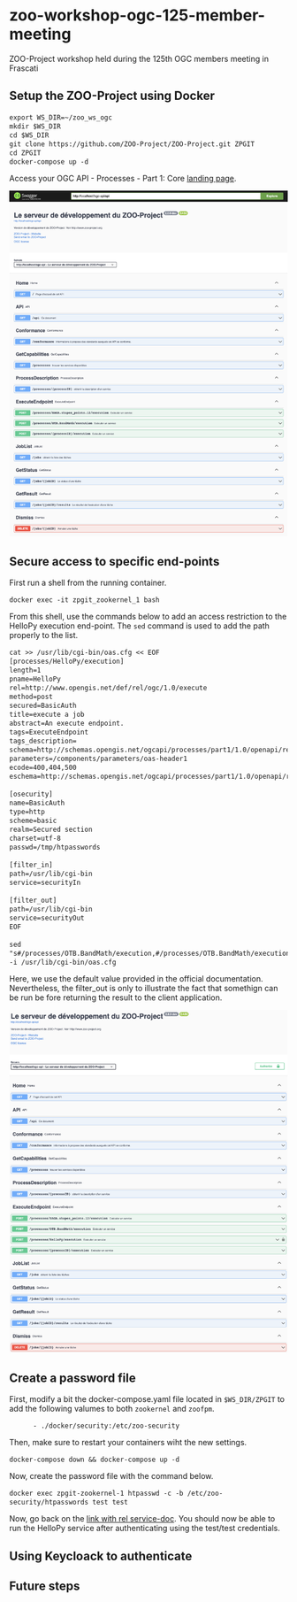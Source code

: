 # zoo-workshop-ogc-125-member-meeting
ZOO-Project workshop held during the 125th OGC members meeting in Frascati

## Setup the ZOO-Project using Docker

````
export WS_DIR=~/zoo_ws_ogc
mkdir $WS_DIR
cd $WS_DIR
git clone https://github.com/ZOO-Project/ZOO-Project.git ZPGIT
cd ZPGIT
docker-compose up -d
````
Access your OGC API - Processes - Part 1: Core [landing page](http://localhost/ogc-api/).

![Image: OpenAPI with default end-points](zoo_ws_ogc_init.png "OpenAPI with default end-points")

## Secure access to specific end-points

First run a shell from the running container.

````
docker exec -it zpgit_zookernel_1 bash
````

From this shell, use the commands below to add an access restriction to the HelloPy execution end-point. The `sed` command is used to add the path properly to the list.

````
cat >> /usr/lib/cgi-bin/oas.cfg << EOF
[processes/HelloPy/execution]
length=1
pname=HelloPy
rel=http://www.opengis.net/def/rel/ogc/1.0/execute
method=post
secured=BasicAuth
title=execute a job
abstract=An execute endpoint.
tags=ExecuteEndpoint
tags_description=
schema=http://schemas.opengis.net/ogcapi/processes/part1/1.0/openapi/responses/ExecuteSync.yaml
parameters=/components/parameters/oas-header1
ecode=400,404,500
eschema=http://schemas.opengis.net/ogcapi/processes/part1/1.0/openapi/responses/ExecuteAsync.yaml

[osecurity]
name=BasicAuth
type=http
scheme=basic
realm=Secured section
charset=utf-8
passwd=/tmp/htpasswords

[filter_in]
path=/usr/lib/cgi-bin
service=securityIn

[filter_out]
path=/usr/lib/cgi-bin
service=securityOut
EOF

sed "s#/processes/OTB.BandMath/execution,#/processes/OTB.BandMath/execution,/processes/HelloPy/execution,#g" -i /usr/lib/cgi-bin/oas.cfg
````

Here, we use the default value provided in the official documentation. Nevertheless, the filter_out is only to illustrate the fact that somethign can be run be fore returning the result to the client application.

![Image: OpenAPI with a secured end-point](zoo_ws_ogc_hellopy_secured.png "OpenAPI with a secured end-point")

## Create a password file

First, modify a bit the docker-compose.yaml file located in `$WS_DIR/ZPGIT` to add the following valumes to both `zookernel` and `zoofpm`.

````
      - ./docker/security:/etc/zoo-security
````

Then, make sure to restart your containers wiht the new settings.

````
docker-compose down && docker-compose up -d
````

Now, create the password file with the command below.

````
docker exec zpgit-zookernel-1 htpasswd -c -b /etc/zoo-security/htpasswords test test
````

Now, go back on the [link with rel service-doc](http://localhost/ogc-api/api.html). You should now be able to run the HelloPy service after authenticating using the test/test credentials.

## Using Keycloack to authenticate

## Future steps

